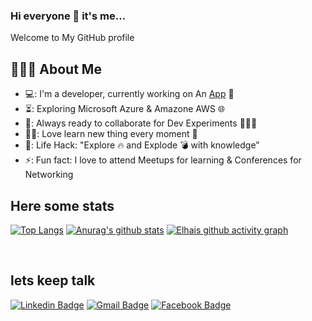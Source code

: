### Hi everyone 👋 it's me...
Welcome to My GitHub profile
<br>

## 👨🏻‍💻 About Me

- 💻: I'm a developer, currently working on An [App](https://github.com/ElhaiAgassi/Angel.git) 📱
- ⏳:  Exploring Microsoft Azure & Amazone AWS 🌐
- 🚀: Always ready to collaborate for Dev Experiments 🧑‍🤝‍🧑
- 👨‍💻: Love learn new thing every moment 🧠
- 🎯: Life Hack: "Explore 🔥 and Explode 💣 with knowledge" 
- ⚡: Fun fact: I love to attend Meetups for learning & Conferences for Networking<br>



## Here some stats
<!-- [![GitHub Streak](https://github-readme-streak-stats.herokuapp.com/?user=ElhaiAgassi&hide_border=true)](https://git.io/streak-stats) -->
[![Top Langs](https://github-readme-stats.vercel.app/api/top-langs/?username=ElhaiAgassi&layout=compact&hide_border=true)](https://github.com/ElhaiAgassi/)
[![Anurag's github stats](https://github-readme-stats.vercel.app/api?username=ElhaiAgassi&hide_border=true)](https://github.com/anuraghazra/github-readme-stats)
[![Elhais github activity graph](https://activity-graph.herokuapp.com/graph?username=ElhaiAgassi&theme=github)](https://github.com/ashutosh00710/github-readme-activity-graph)


<br>

## lets keep talk
[![Linkedin Badge](https://img.shields.io/badge/LinkedIn-0077B5?style=for-the-badge&logo=linkedin&logoColor=white&link=https://www.linkedin.com/in/elhai-agassi)](https://www.linkedin.com/in/elhai-agassi)
[![Gmail Badge](https://img.shields.io/badge/Gmail-D14836?style=for-the-badge&logo=gmail&logoColor=white&link=mailto:Elhai.Agassi@gmail.com)](Elhai.Agassi@gmail.com)
[![Facebook Badge](https://img.shields.io/badge/Facebook-1877F2?style=for-the-badge&logo=facebook&logoColor=white&link=https://www.facebook.com/hanan.agassi.56)](https://www.facebook.com/hanan.agassi.56) 

